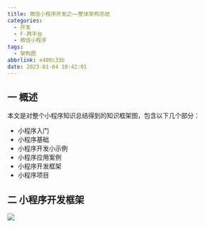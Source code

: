 ```yaml
---
title: 微信小程序开发之——整体架构总结
categories:
  - 开发
  - F-跨平台
  - 微信小程序
tags:
  - 架构图
abbrlink: e408c33b
date: 2023-01-04 10:42:01
---
```

## 一 概述

本文是对整个小程序知识总结得到的知识框架图，包含以下几个部分：

* 小程序入门
* 小程序基础
* 小程序开发小示例
* 小程序应用案例
* 小程序开发框架
* 小程序项目

<!--more-->

## 二 小程序开发框架
![][1]


[1]:https://cdn.staticaly.com/gh/PGzxc/CDN/master/blog-wechat/wechat-all-xmind-struct.png